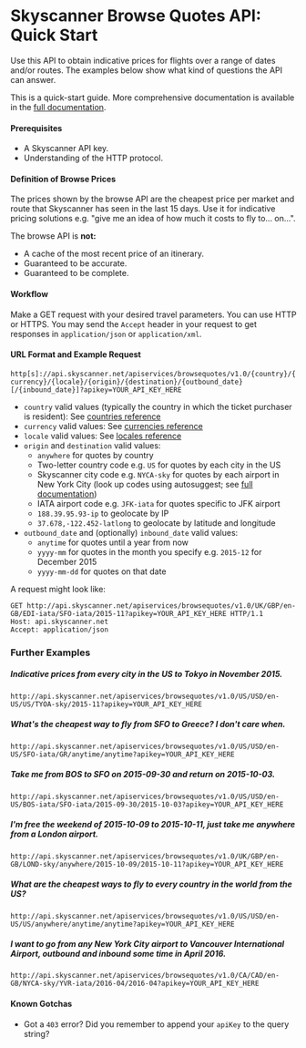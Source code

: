 # Skyscanner Browse Quotes API: Quick Start

Use this API to obtain indicative prices for flights over a range of dates and/or routes. The examples below show what kind of questions the API can answer.

This is a quick-start guide. More comprehensive documentation is available in the [full documentation].

#### Prerequisites

* A Skyscanner API key.
* Understanding of the HTTP protocol.

#### Definition of Browse Prices

The prices shown by the browse API are the cheapest price per market and route that Skyscanner has seen in the last 15 days. Use it for indicative pricing solutions e.g. "give me an idea of how much it costs to fly to... on...".

The browse API is **not:**

* A cache of the most recent price of an itinerary.
* Guaranteed to be accurate.
* Guaranteed to be complete.

#### Workflow

Make a GET request with your desired travel parameters. You can use HTTP or HTTPS. You may send the `Accept` header in your request to get responses in `application/json` or `application/xml`.

#### URL Format and Example Request

`http[s]://api.skyscanner.net/apiservices/browsequotes/v1.0/{country}/{currency}/{locale}/{origin}/{destination}/{outbound_date}[/{inbound_date}]?apikey=YOUR_API_KEY_HERE`

* `country` valid values (typically the country in which the ticket purchaser is resident): See [countries reference]
* `currency` valid values: See [currencies reference]
* `locale` valid values: See [locales reference]
* `origin` and `destination` valid values:
  * `anywhere` for quotes by country
  * Two-letter country code e.g. `US` for quotes by each city in the US
  * Skyscanner city code e.g. `NYCA-sky` for quotes by each airport in New York City (look up codes using autosuggest; see [full documentation])
  * IATA airport code e.g. `JFK-iata` for quotes specific to JFK airport
  * `188.39.95.93-ip` to geolocate by IP
  * `37.678,-122.452-latlong` to geolocate by latitude and longitude
* `outbound_date` and (optionally) `inbound_date` valid values:
  * `anytime` for quotes until a year from now
  * `yyyy-mm` for quotes in the month you specify e.g. `2015-12` for December 2015
  * `yyyy-mm-dd` for quotes on that date

A request might look like:

``` http
GET http://api.skyscanner.net/apiservices/browsequotes/v1.0/UK/GBP/en-GB/EDI-iata/SFO-iata/2015-11?apikey=YOUR_API_KEY_HERE HTTP/1.1
Host: api.skyscanner.net
Accept: application/json
```
  
### Further Examples
  
##### Indicative prices from every city in the US to Tokyo in November 2015.

`http://api.skyscanner.net/apiservices/browsequotes/v1.0/US/USD/en-US/US/TYOA-sky/2015-11?apikey=YOUR_API_KEY_HERE`

##### What's the cheapest way to fly from SFO to Greece? I don't care when.

`http://api.skyscanner.net/apiservices/browsequotes/v1.0/US/USD/en-US/SFO-iata/GR/anytime/anytime?apikey=YOUR_API_KEY_HERE`

##### Take me from BOS to SFO on 2015-09-30 and return on 2015-10-03.

`http://api.skyscanner.net/apiservices/browsequotes/v1.0/US/USD/en-US/BOS-iata/SFO-iata/2015-09-30/2015-10-03?apikey=YOUR_API_KEY_HERE`

##### I'm free the weekend of 2015-10-09 to 2015-10-11, just take me anywhere from a London airport.

`http://api.skyscanner.net/apiservices/browsequotes/v1.0/UK/GBP/en-GB/LOND-sky/anywhere/2015-10-09/2015-10-11?apikey=YOUR_API_KEY_HERE`

##### What are the cheapest ways to fly to every country in the world from the US?

`http://api.skyscanner.net/apiservices/browsequotes/v1.0/US/USD/en-US/US/anywhere/anytime/anytime?apikey=YOUR_API_KEY_HERE`

##### I want to go from any New York City airport to Vancouver International Airport, outbound and inbound some time in April 2016.

`http://api.skyscanner.net/apiservices/browsequotes/v1.0/CA/CAD/en-GB/NYCA-sky/YVR-iata/2016-04/2016-04?apikey=YOUR_API_KEY_HERE`

#### Known Gotchas

* Got a `403` error? Did you remember to append your `apiKey` to the query string?

  [full documentation]: <http://business.skyscanner.net/portal/en-GB/Documentation/ApiOverview>
  [currencies reference]: <http://business.skyscanner.net/portal/en-GB/Documentation/Currencies>
  [locales reference]: <http://business.skyscanner.net/portal/en-GB/Documentation/Locales>
  [countries reference]: <http://business.skyscanner.net/portal/en-GB/Documentation/Markets>